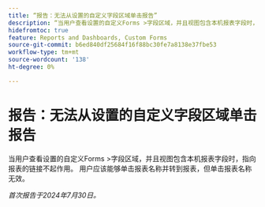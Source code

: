 ```yaml
---
title: “报告：无法从设置的自定义字段区域单击报告”
description: “当用户查看设置的自定义Forms >字段区域，并且视图包含本机报表字段时，指向报表的链接不起作用。 用户应该能够单击报告的名称并进入报告，但单击报告的名称无效。”
hidefromtoc: true
feature: Reports and Dashboards, Custom Forms
source-git-commit: b6ed840df25684f16f88bc30fe7a8138e37fbe53
workflow-type: tm+mt
source-wordcount: '138'
ht-degree: 0%

---
```



# 报告：无法从设置的自定义字段区域单击报告

当用户查看设置的自定义Forms >字段区域，并且视图包含本机报表字段时，指向报表的链接不起作用。 用户应该能够单击报表名称并转到报表，但单击报表名称无效。

_首次报告于2024年7月30日。_
